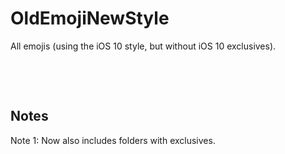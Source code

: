 # OldEmojiNewStyle
All emojis (using the iOS 10 style, but without iOS 10 exclusives).

&nbsp;

&nbsp;

## Notes
Note 1: Now also includes folders with exclusives.

